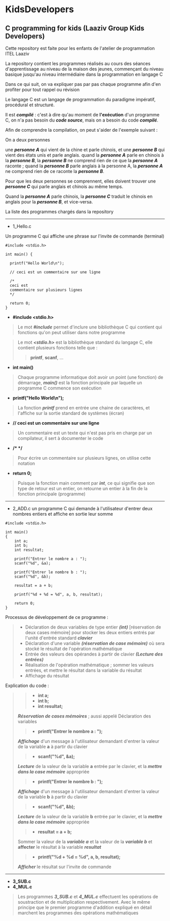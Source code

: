 # KidsDevelopers
## C programming for kids (Laaziv Group Kids Developers)

Cette repository est faite pour les enfants de l'atelier de programmation ITEL Laaziv

La repository contient les programmes réalisés au cours des séances d'apprentissage au niveau de la maison des jeunes, commençant du niveau basique jusqu'au niveau intermédiaire dans la programmation en langage C

Dans ce qui suit, on va expliquer pas par pas chaque programme afin d'en profiter pour tout rappel ou révision 

Le langage C est un langage de programmation du paradigme impératif, procédural et structuré.

Il est ***compilé*** : c'est à dire qu'au moment de **l'exécution** d'un programme C, on n'a pas besoin du ***code source***, mais on a besoin du code ***compilé***.

Afin de comprendre la compilation, on peut s'aider de l'exemple suivant :

On a deux personnes

une ***personne A*** qui vient de la chine et parle chinois, et une ***personne B*** qui vient des états unis et parle anglais.
quand la ***personne A*** parle en chinois à la ***personne B***, la ***personne B*** ne comprend rien de ce que la ***personne A*** raconte ; quand la ***personne B*** parle anglais à la personne A, la ***personne A*** ne comprend rien de ce raconte la ***personne B***.

Pour que les deux personnes se comprennent, elles doivent trouver une ***personne C*** qui parle anglais et chinois au même temps.

Quand la ***personne A*** parle chinois, la ***personne C*** traduit le chinois en anglais pour la ***personne B***, et vice-versa.



La liste des programmes chargés dans la repository

---

- 1_Hello.c

Un programme C qui affiche une phrase sur l'invite de commande (terminal)

```
#include <stdio.h>

int main() {

  printf("Hello World\n");

  // ceci est un commentaire sur une ligne 

  /*
  ceci est 
  commentaire sur plusieurs lignes 
  */

  return 0;
}
```
- **#include <stdio.h>**

>Le mot ***#include*** permet d'inclure une bibliothèque C qui contient qui fonctions qu'on peut utiliser dans notre programme

>Le mot ***<stdio.h>*** est la bibliothèque standard du langage C, elle contient plusieurs fonctions telle que :
>>**printf**, **scanf**, ...

- **int main()**

>Chaque programme informatique doit avoir un point (une fonction) de démarrage, ***main()*** est la fonction principale par laquelle un programme C commence son exécution

- **printf("Hello World\n");**
>La fonction ***printf*** prend en entrée une chaine de caractères, et l'affiche sur la sortie standard de systèmes (écran)

- **// ceci est un commentaire sur une ligne**
>Un commentaire est un texte qui n'est pas pris en charge par un compilateur, il sert à documenter le code

- **/\* \*/**
> Pour écrire un commentaire sur plusieurs lignes, on utilise cette notation

- **return 0;**
>Puisque la fonction main comment par ***int***, ce qui signifie que son type de retour est un entier, on retourne un entier à la fin de la fonction principale (programme)

---

- 2_ADD.c
un programme C qui demande à l'utilisateur d'entrer deux nombres entiers et affiche en sortie leur somme 

```
#include <stdio.h>

int main()
{
    int a;
    int b;
    int resultat;

    printf("Entrer le nombre a : ");
    scanf("%d", &a);

    printf("Entrer le nombre b : ");
    scanf("%d", &b);

    resultat = a + b;

    printf("%d + %d = %d", a, b, resultat);

    return 0;
}
```

Processus de développement de ce programme :
>- Déclaration de deux variables de type entier ***(int)*** [réservation de deux cases mémoire] pour stocker les deux entiers entrés par l'unité d'entrée standard ***clavier***
>- Déclaration d'une variable ***(réservation de case mémoire)*** où sera stocké le résultat de l'opération mathématique
>- Entrée des valeurs des opérandes à partir de clavier ***(Lecture des entrées)***
>- Réalisation de l'opération mathématique ; sommer les valeurs entrées, et mettre le résultat dans la variable du résultat 
>- Affichage du résultat 

Explication du code :
>> - **int a;**
>> -  **int b;**
>> -  **int resultat;**
>
> ***Réservation de cases mémoires*** ; aussi appelé Déclaration des variables 
>> - **printf("Entrer le nombre a : ");**
> 
>***Affichage*** d'un message à l'utilisateur demandant d'entrer la valeur de la variable **a** à partir du clavier 
>> - **scanf("%d", &a);**
> 
>***Lecture*** de la valeur de la variable **a** entrée par le clavier, et la ***mettre dans la case mémoire*** appropriée
>
>> - **printf("Entrer le nombre b : ");**
> 
>***Affichage*** d'un message à l'utilisateur demandant d'entrer la valeur de la variable **b** à partir du clavier 
>> - **scanf("%d", &b);**
> 
>***Lecture*** de la valeur de la variable **b** entrée par le clavier, et la ***mettre dans la case mémoire*** appropriée
>>- **resultat = a + b;**
>
>Sommer la valeur de la ***variable a*** et la valeur de la ***variable b*** et **affecter** le résultat à la variable ***resultat***
>> - **printf("%d + %d = %d", a, b, resultat);**
>
>***Afficher*** le résultat sur l'invite de commande

---
- **3_SUB.c** 
- **4_MUL.c** 
> Les programmes ***3_SUB.c*** et ***4_MUL.c*** effectuent les opérations de soustraction et de multiplication respectivement. Avec le même principe que le premier programme d'addition expliqué en détail marchent les programmes des opérations mathématiques
